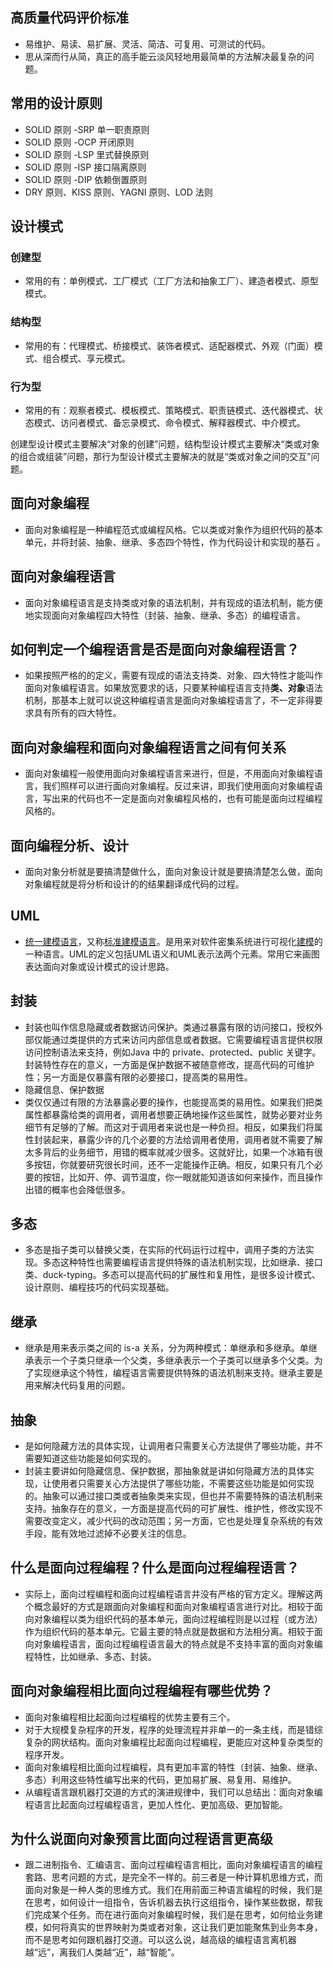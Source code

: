 ## 高质量代码评价标准

- 易维护、易读、易扩展、灵活、简洁、可复用、可测试的代码。
- 思从深而行从简，真正的高手能云淡风轻地用最简单的方法解决最复杂的问题。

## 常用的设计原则

- SOLID 原则 -SRP 单一职责原则
- SOLID 原则 -OCP 开闭原则
- SOLID 原则 -LSP 里式替换原则
- SOLID 原则 -ISP 接口隔离原则
- SOLID 原则 -DIP 依赖倒置原则
- DRY 原则、KISS 原则、YAGNI 原则、LOD 法则

## 设计模式

### 创建型

- 常用的有：单例模式、工厂模式（工厂方法和抽象工厂）、建造者模式、原型模式。

### 结构型

- 常用的有：代理模式、桥接模式、装饰者模式、适配器模式、外观（门面）模式、组合模式、享元模式。

### 行为型

- 常用的有：观察者模式、模板模式、策略模式、职责链模式、迭代器模式、状态模式、访问者模式、备忘录模式、命令模式、解释器模式、中介模式。

创建型设计模式主要解决“对象的创建”问题，结构型设计模式主要解决“类或对象的组合或组装”问题，那行为型设计模式主要解决的就是“类或对象之间的交互”问题。

## 面向对象编程

- 面向对象编程是一种编程范式或编程风格。它以类或对象作为组织代码的基本单元，并将封装、抽象、继承、多态四个特性，作为代码设计和实现的基石 。

## 面向对象编程语言

- 面向对象编程语言是支持类或对象的语法机制，并有现成的语法机制，能方便地实现面向对象编程四大特性（封装、抽象、继承、多态）的编程语言。

## 如何判定一个编程语言是否是面向对象编程语言？

- 如果按照严格的的定义，需要有现成的语法支持类、对象、四大特性才能叫作面向对象编程语言。如果放宽要求的话，只要某种编程语言支持**类、对象**语法机制，那基本上就可以说这种编程语言是面向对象编程语言了，不一定非得要求具有所有的四大特性。

## 面向对象编程和面向对象编程语言之间有何关系

- 面向对象编程一般使用面向对象编程语言来进行，但是，不用面向对象编程语言，我们照样可以进行面向对象编程。反过来讲，即我们使用面向对象编程语言，写出来的代码也不一定是面向对象编程风格的，也有可能是面向过程编程风格的。

## 面向编程分析、设计

- 面向对象分析就是要搞清楚做什么，面向对象设计就是要搞清楚怎么做，面向对象编程就是将分析和设计的的结果翻译成代码的过程。

## UML

-  [统一建模语言](https://baike.baidu.com/item/统一建模语言/3160571)，又称[标准建模语言](https://baike.baidu.com/item/标准建模语言/10967573)。是用来对软件密集系统进行可视化[建模](https://baike.baidu.com/item/建模)的一种语言。UML的定义包括UML语义和UML表示法两个元素。常用它来画图表达面向对象或设计模式的设计思路。

## 封装

- 封装也叫作信息隐藏或者数据访问保护。类通过暴露有限的访问接口，授权外部仅能通过类提供的方式来访问内部信息或者数据。它需要编程语言提供权限访问控制语法来支持，例如Java 中的 private、protected、public 关键字。封装特性存在的意义，一方面是保护数据不被随意修改，提高代码的可维护性；另一方面是仅暴露有限的必要接口，提高类的易用性。
- 隐藏信息、保护数据
- 类仅仅通过有限的方法暴露必要的操作，也能提高类的易用性。如果我们把类属性都暴露给类的调用者，调用者想要正确地操作这些属性，就势必要对业务细节有足够的了解。而这对于调用者来说也是一种负担。相反，如果我们将属性封装起来，暴露少许的几个必要的方法给调用者使用，调用者就不需要了解太多背后的业务细节，用错的概率就减少很多。这就好比，如果一个冰箱有很多按钮，你就要研究很长时间，还不一定能操作正确。相反，如果只有几个必要的按钮，比如开、停、调节温度，你一眼就能知道该如何来操作，而且操作出错的概率也会降低很多。

## 多态

- 多态是指子类可以替换父类，在实际的代码运行过程中，调用子类的方法实现。多态这种特性也需要编程语言提供特殊的语法机制实现，比如继承、接口类、duck-typing。多态可以提高代码的扩展性和复用性，是很多设计模式、设计原则、编程技巧的代码实现基础。

## 继承

- 继承是用来表示类之间的 is-a 关系，分为两种模式：单继承和多继承。单继承表示一个子类只继承一个父类，多继承表示一个子类可以继承多个父类。为了实现继承这个特性，编程语言需要提供特殊的语法机制来支持。继承主要是用来解决代码复用的问题。

## 抽象

- 是如何隐藏方法的具体实现，让调用者只需要关心方法提供了哪些功能，并不需要知道这些功能是如何实现的。
- 封装主要讲如何隐藏信息、保护数据，那抽象就是讲如何隐藏方法的具体实现，让使用者只需要关心方法提供了哪些功能，不需要这些功能是如何实现的。抽象可以通过接口类或者抽象类来实现，但也并不需要特殊的语法机制来支持。抽象存在的意义，一方面是提高代码的可扩展性、维护性，修改实现不需要改变定义，减少代码的改动范围；另一方面，它也是处理复杂系统的有效手段，能有效地过滤掉不必要关注的信息。

## 什么是面向过程编程？什么是面向过程编程语言？

- 实际上，面向过程编程和面向过程编程语言并没有严格的官方定义。理解这两个概念最好的方式是跟面向对象编程和面向对象编程语言进行对比。相较于面向对象编程以类为组织代码的基本单元，面向过程编程则是以过程（或方法）作为组织代码的基本单元。它最主要的特点就是数据和方法相分离。相较于面向对象编程语言，面向过程编程语言最大的特点就是不支持丰富的面向对象编程特性，比如继承、多态、封装。

## 面向对象编程相比面向过程编程有哪些优势？

- 面向对象编程相比起面向过程编程的优势主要有三个。
- 对于大规模复杂程序的开发，程序的处理流程并非单一的一条主线，而是错综复杂的网状结构。面向对象编程比起面向过程编程，更能应对这种复杂类型的程序开发。
- 面向对象编程相比面向过程编程，具有更加丰富的特性（封装、抽象、继承、多态）利用这些特性编写出来的代码，更加易扩展、易复用、易维护。
- 从编程语言跟机器打交道的方式的演进规律中，我们可以总结出：面向对象编程语言比起面向过程编程语言，更加人性化、更加高级、更加智能。

## 为什么说面向对象预言比面向过程语言更高级

- 跟二进制指令、汇编语言、面向过程编程语言相比，面向对象编程语言的编程套路、思考问题的方式，是完全不一样的。前三者是一种计算机思维方式，而面向对象是一种人类的思维方式。我们在用前面三种语言编程的时候，我们是在思考，如何设计一组指令，告诉机器去执行这组指令，操作某些数据，帮我们完成某个任务。而在进行面向对象编程时候，我们是在思考，如何给业务建模，如何将真实的世界映射为类或者对象，这让我们更加能聚焦到业务本身，而不是思考如何跟机器打交道。可以这么说，越高级的编程语言离机器越“远”，离我们人类越“近”，越“智能”。